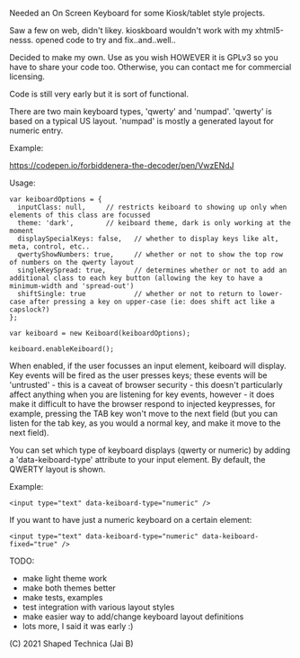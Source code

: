 Needed an On Screen Keyboard for some Kiosk/tablet style projects.

Saw a few on web, didn't likey. kioskboard wouldn't work with my xhtml5-nesss. opened code to try and fix..and..well..

Decided to make my own. Use as you wish HOWEVER it is GPLv3 so you have to share your code too. Otherwise, you can contact me for commercial licensing.

Code is still very early but it is sort of functional.

There are two main keyboard types, 'qwerty' and 'numpad'. 'qwerty' is based on a typical US layout. 'numpad' is mostly a generated layout for numeric entry.

Example:

https://codepen.io/forbiddenera-the-decoder/pen/VwzENdJ

Usage:

```
var keiboardOptions = {
  inputClass: null,     // restricts keiboard to showing up only when elements of this class are focussed
  theme: 'dark',        // keiboard theme, dark is only working at the moment
  displaySpecialKeys: false,   // whether to display keys like alt, meta, control, etc..
  qwertyShowNumbers: true,     // whether or not to show the top row of numbers on the qwerty layout
  singleKeySpread: true,       // determines whether or not to add an additional class to each key button (allowing the key to have a minimum-width and 'spread-out')
  shiftSingle: true            // whether or not to return to lower-case after pressing a key on upper-case (ie: does shift act like a capslock?)
};

var keiboard = new Keiboard(keiboardOptions);

keiboard.enableKeiboard();
```

When enabled, if the user focusses an input element, keiboard will display. Key events will be fired as the user presses keys; these events will be 'untrusted' - this is a caveat of browser security - this doesn't particularly affect anything when you are listening for key events, however - it does make it difficult to have the browser respond to injected keypresses, for example, pressing the TAB key won't move to the next field (but you can listen for the tab key, as you would a normal key, and make it move to the next field).

You can set which type of keyboard displays (qwerty or numeric) by adding a 'data-keiboard-type' attribute to your input element. By default, the QWERTY layout is shown.

Example:

```
<input type="text" data-keiboard-type="numeric" />
```

If you want to have just a numeric keyboard on a certain element:

```
<input type="text" data-keiboard-type="numeric" data-keiboard-fixed="true" />
```


TODO:
- make light theme work
- make both themes better
- make tests, examples
- test integration with various layout styles
- make easier way to add/change keyboard layout definitions
- lots more, I said it was early :)

(C) 2021 Shaped Technica (Jai B)
